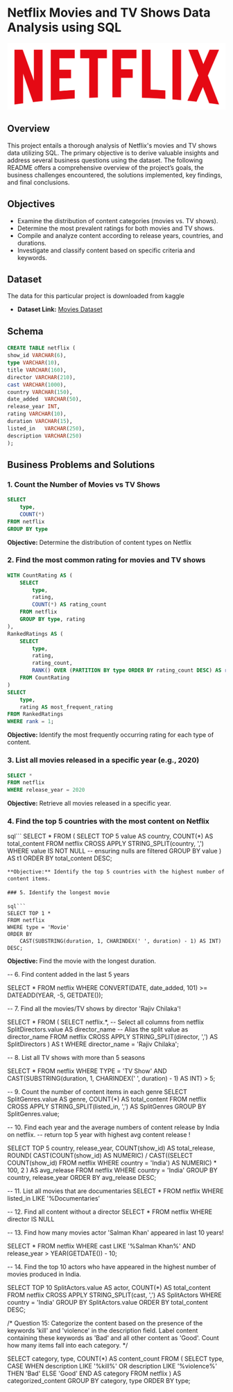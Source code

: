 # Netflix Movies and TV Shows Data Analysis using SQL
![Netflix Logo](https://github.com/marufnawaz/netflix_sql_project/blob/main/logo.png)

## Overview

This project entails a thorough analysis of Netflix's movies and TV shows data utilizing SQL. The primary objective is to derive valuable insights and address several business questions using the dataset. The following README offers a comprehensive overview of the project’s goals, the business challenges encountered, the solutions implemented, key findings, and final conclusions.

## Objectives

- Examine the distribution of content categories (movies vs. TV shows).
- Determine the most prevalent ratings for both movies and TV shows.
- Compile and analyze content according to release years, countries, and durations.
- Investigate and classify content based on specific criteria and keywords.

## Dataset

The data for this particular project is downloaded from kaggle

- **Dataset Link:** [Movies Dataset](https://www.kaggle.com/datasets/shivamb/netflix-shows?resource=download)

## Schema

```sql
CREATE TABLE netflix (
show_id	VARCHAR(6),
type VARCHAR(10),
title VARCHAR(160),
director VARCHAR(210),
cast VARCHAR(1000),	
country	VARCHAR(150),
date_added	VARCHAR(50),
release_year INT,
rating VARCHAR(10),	
duration VARCHAR(15),
listed_in	VARCHAR(250),
description VARCHAR(250)
);
```
## Business Problems and Solutions

### 1. Count the Number of Movies vs TV Shows

```sql
SELECT 
	type,
	COUNT(*)
FROM netflix
GROUP BY type
```
**Objective:** Determine the distribution of content types on Netflix

### 2. Find the most common rating for movies and TV shows

```sql
WITH CountRating AS (
    SELECT 
        type,
        rating,
        COUNT(*) AS rating_count
    FROM netflix
    GROUP BY type, rating
),
RankedRatings AS (
    SELECT 
        type,
        rating,
        rating_count,
        RANK() OVER (PARTITION BY type ORDER BY rating_count DESC) AS rank
    FROM CountRating
)
SELECT 
    type,
    rating AS most_frequent_rating
FROM RankedRatings
WHERE rank = 1;
```
**Objective:** Identify the most frequently occurring rating for each type of content.

### 3. List all movies released in a specific year (e.g., 2020)

```sql
SELECT * 
FROM netflix
WHERE release_year = 2020
```
**Objective:** Retrieve all movies released in a specific year.

### 4. Find the top 5 countries with the most content on Netflix

sql```
SELECT *
FROM
(
    SELECT TOP 5 
        value AS country, 
        COUNT(*) AS total_content
    FROM netflix
    CROSS APPLY STRING_SPLIT(country, ',')
    WHERE value IS NOT NULL -- ensuring nulls are filtered
    GROUP BY value
) AS t1
ORDER BY total_content DESC;
```
**Objective:** Identify the top 5 countries with the highest number of content items.

### 5. Identify the longest movie

sql```
SELECT TOP 1 *
FROM netflix
WHERE type = 'Movie'
ORDER BY 
    CAST(SUBSTRING(duration, 1, CHARINDEX(' ', duration) - 1) AS INT) DESC;
```
**Objective:** Find the movie with the longest duration.

-- 6. Find content added in the last 5 years

SELECT *
FROM netflix
WHERE 
    CONVERT(DATE, date_added, 101) >= DATEADD(YEAR, -5, GETDATE());



-- 7. Find all the movies/TV shows by director 'Rajiv Chilaka'!

SELECT *
FROM
(
    SELECT 
        netflix.*, -- Select all columns from netflix
        SplitDirectors.value AS director_name -- Alias the split value as director_name
    FROM netflix
    CROSS APPLY STRING_SPLIT(director, ',') AS SplitDirectors
) AS t
WHERE director_name = 'Rajiv Chilaka';



-- 8. List all TV shows with more than 5 seasons

SELECT *
FROM netflix
WHERE 
    TYPE = 'TV Show'
    AND 
    CAST(SUBSTRING(duration, 1, CHARINDEX(' ', duration) - 1) AS INT) > 5;



-- 9. Count the number of content items in each genre
SELECT 
    SplitGenres.value AS genre, 
    COUNT(*) AS total_content
FROM netflix
CROSS APPLY STRING_SPLIT(listed_in, ',') AS SplitGenres
GROUP BY SplitGenres.value;


-- 10. Find each year and the average numbers of content release by India on netflix. 
-- return top 5 year with highest avg content release !


SELECT TOP 5
    country,
    release_year,
    COUNT(show_id) AS total_release,
    ROUND(
        CAST(COUNT(show_id) AS NUMERIC) /
        CAST((SELECT COUNT(show_id) FROM netflix WHERE country = 'India') AS NUMERIC) * 100, 
        2
    ) AS avg_release
FROM netflix
WHERE country = 'India'
GROUP BY country, release_year
ORDER BY avg_release DESC;



-- 11. List all movies that are documentaries
SELECT * FROM netflix
WHERE listed_in LIKE '%Documentaries'



-- 12. Find all content without a director
SELECT * FROM netflix
WHERE director IS NULL


-- 13. Find how many movies actor 'Salman Khan' appeared in last 10 years!

SELECT *
FROM netflix
WHERE 
    cast LIKE '%Salman Khan%'
    AND 
    release_year > YEAR(GETDATE()) - 10;



-- 14. Find the top 10 actors who have appeared in the highest number of movies produced in India.



SELECT TOP 10
    SplitActors.value AS actor,
    COUNT(*) AS total_content
FROM netflix
CROSS APPLY STRING_SPLIT(cast, ',') AS SplitActors
WHERE country = 'India'
GROUP BY SplitActors.value
ORDER BY total_content DESC;


/*
Question 15:
Categorize the content based on the presence of the keywords 'kill' and 'violence' in 
the description field. Label content containing these keywords as 'Bad' and all other 
content as 'Good'. Count how many items fall into each category.
*/


SELECT 
    category,
    type,
    COUNT(*) AS content_count
FROM (
    SELECT 
        type,
        CASE 
            WHEN description LIKE '%kill%' OR description LIKE '%violence%' THEN 'Bad'
            ELSE 'Good' 
        END AS category
    FROM netflix
) AS categorized_content
GROUP BY category, type
ORDER BY type;

